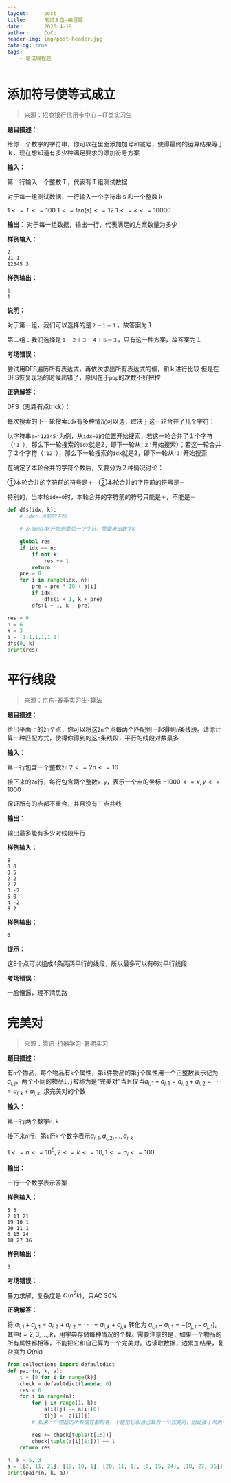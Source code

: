 ```yaml
---
layout:     post
title:      笔试复盘-编程题
date:       2020-4-19
author:     CoCo
header-img: img/post-header.jpg
catalog: true
tags:
    - 笔试编程题
---
```


<head>
    <script src="https://cdn.mathjax.org/mathjax/latest/MathJax.js?config=TeX-AMS-MML_HTMLorMML" type="text/javascript"></script>
    <script type="text/x-mathjax-config">
        MathJax.Hub.Config({
            tex2jax: {
            skipTags: ['script', 'noscript', 'style', 'textarea', 'pre'],
            inlineMath: [['$','$']]
            }
        });
    </script>
</head>

# 添加符号使等式成立
> 来源：招商银行信用卡中心－IT类实习生

**题目描述：**

给你一个数字的字符串，你可以在里面添加加号和减号，使得最终的运算结果等于ｋ．现在想知道有多少种满足要求的添加符号方案

**输入：**

第一行输入一个整数Ｔ，代表有Ｔ组测试数据

对于每一组测试数据，一行输入一个字符串ｓ和一个整数ｋ

$1 <= T <= 100$  $1 <= len(s) <= 12$  $1 <= k <= 10000$

**输出：**
对于每一组数据，输出一行，代表满足的方案数量为多少

**样例输入：**
```
2
21 1
12345 3
```
**样例输出：**
```
1
1
```
**说明：**

对于第一组，我们可以选择的是`２－１＝１`，故答案为１

第二组：我们选择是`１－２＋３－４＋５＝３`，只有这一种方案，故答案为１

**考场错误：**

尝试用DFS遍历所有表达式，再依次求出所有表达式的值，和ｋ进行比较
但是在DFS恢复现场的时候出错了，原因在于`pop`的次数不好把控

**正确解答：**

DFS（思路有点trick）：

每次搜索的下一轮搜索`idx`有多种情况可以选，取决于这一轮合并了几个字符：

以字符串`s='12345'`为例，从`idx=0`的位置开始搜索，若这一轮合并了１个字符（`'1'`），那么下一轮搜索的`idx`就是2，即下一轮从`'２'`开始搜索）；若这一轮合并了２个字符（`'12'`），那么下一轮搜索的`idx`就是2，即下一轮从`'3'`开始搜索

在确定了本轮合并的字符个数后，又要分为２种情况讨论：

①本轮合并的字符前的符号是`＋`　②本轮合并的字符前的符号是`－`

特别的，当本轮`idx=0`时，本轮合并的字符前的符号只能是`＋`，不能是`－`
```py
def dfs(idx, k):
    # idx: 当前的下标
    
    # 从当前idx开始到最后一个字符，需要凑出数字k
    
    global res
    if idx == n:
        if not k:
            res += 1
        return
    pre = 0
    for i in range(idx, n): 
        pre = pre * 10 + s[i]
        if idx:
            dfs(i + 1, k + pre)
        dfs(i + 1, k - pre)

res = 0
n = 6
k = 3
s = [1,1,1,1,1,1]
dfs(0, k)
print(res)　　
```


# 平行线段
> 来源：京东-春季实习生-算法

**题目描述：**

给出平面上的`2n`个点，你可以将这`2n`个点每两个匹配到一起得到`n`条线段。请你计算一种匹配方式，使得你得到的这`n`条线段，平行的线段对数最多

**输入：**

第一行包含一个整数`2n`  $2<=2n<=16$

接下来的`2n`行，每行包含两个整数`x,y`，表示一个点的坐标  $-1000 <= x, y <= 1000$

保证所有的点都不重合，并且没有三点共线

**输出：**

输出最多能有多少对线段平行

**样例输入：**
```
8
0 0
0 5 
2 2
2 7
3 -2
5 0
4 -2
8 2
```

**样例输出：**
```
6
```
**提示：**

这8个点可以组成4条两两平行的线段，所以最多可以有6对平行线段

**考场错误：**

一脸懵逼，理不清思路

# 完美对
> 来源：腾讯-机器学习-暑期实习

**题目描述：**

有`n`个物品，每个物品有`k`个属性，第`i`件物品的第`j`个属性用一个正整数表示记为$a_{i,j}$，两个不同的物品`i,j`被称为是“完美对”当且仅当$a_{i,1} + a_{j,1} = a_{i,2} + a_{j,2} = ··· = a_{i,k} + a_{j,k}$, 求完美对的个数

**输入：**

第一行两个数字`n,k`

接下来`n`行，第`i`行`k`    个数字表示$a_{i,1},a_{i,2},...,a_{i,k}$

$1 <= n <= 10^5, 2 <= k <= 10, 1 <= a_i <= 100$

**输出：**

一行一个数字表示答案

**样例输入：**
```
5 3
2 11 21
19 10 1
20 11 1
6 15 24
18 27 36
```
**样例输出：**
```
3
```
**考场错误：**

暴力求解，复杂度是 $O(n^2k)$，只AC 30%

**正确解答：**

将 $a_{i,1} + a_{j,1} = a_{i,2} + a_{j,2} = ··· = a_{i,k} + a_{j,k}$ 转化为 $a_{i,t} - a_{i,1} = -(a_{j,t} - a_{j,1})$, 其中$t = 2, 3, ... , k$，用字典存储每种情况的个数。需要注意的是，如果一个物品的所有属性都相等，不能把它和自己算为一个完美对。边读取数据，边累加结果，复杂度为 $O(nk)$
```py
from collections import defaultdict
def pair(n, k, a):
    t = [0 for i in range(k)]
    check = defaultdict(lambda: 0)
    res = 0
    for i in range(n):
        for j in range(1, k):
            a[i][j] -= a[i][0]
            t[j] = -a[i][j]
        # 如果一个物品的所有属性都相等，不能把它和自己算为一个完美对，因此接下来两行代码的顺序不能交换
        
        res += check[tuple(t[1:])]
        check[tuple(a[i][1:])] += 1
    return res

n, k = 5, 3
a = [[2, 11, 21], [19, 10, 1], [20, 11, 1], [6, 15, 24], [18, 27, 36]]
print(pair(n, k, a))
```


